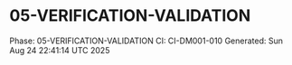 # 05-VERIFICATION-VALIDATION
Phase: 05-VERIFICATION-VALIDATION
CI: CI-DM001-010
Generated: Sun Aug 24 22:41:14 UTC 2025
